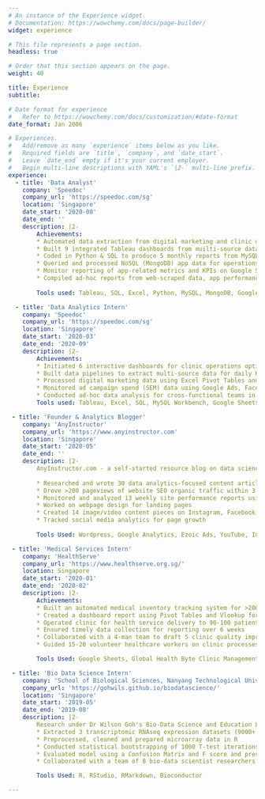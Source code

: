 ```yaml
---
# An instance of the Experience widget.
# Documentation: https://wowchemy.com/docs/page-builder/
widget: experience

# This file represents a page section.
headless: true

# Order that this section appears on the page.
weight: 40

title: Experience
subtitle:

# Date format for experience
#   Refer to https://wowchemy.com/docs/customization/#date-format
date_format: Jan 2006

# Experiences.
#   Add/remove as many `experience` items below as you like.
#   Required fields are `title`, `company`, and `date_start`.
#   Leave `date_end` empty if it's your current employer.
#   Begin multi-line descriptions with YAML's `|2-` multi-line prefix.
experience:
  - title: 'Data Analyst'
    company: 'Speedoc'
    company_url: 'https://speedoc.com/sg'
    location: 'Singapore'
    date_start: '2020-08'
    date_end: ''
    description: |2-
        Achievements:
        * Automated data extraction from digital marketing and clinic data sources to Google Sheets, saving 10+ hours/week
        * Built 9 integrated Tableau dashboards from muilti-source data - app and clinic
        * Coded in Python & SQL to produce 5 monthly reports from MySQL database, reducing 200% in process time
        * Queried and processed NoSQL (MongoDB) app data for operations optimization
        * Monitor reporting of app-related metrics and KPIs on Google Sheets
        * Compiled ad-hoc reports from web-scraped data, app performance and HCW optimization
        
        Tools used: Tableau, SQL, Excel, Python, MySQL, MongoDB, Google Sheets, Google Apps Script,

  - title: 'Data Analytics Intern'
    company: 'Speedoc'
    company_url: 'https://speedoc.com/sg'
    location: 'Singapore'
    date_start: '2020-03'
    date_end: '2020-09'
    description: |2-
        Achievements:
        * Initiated 6 interactive dashboards for clinic operations optimization and insight
        * Built data pipelines to extract multi-source data for daily KPI metric dashboards using MySQL and Tableau
        * Processed digital marketing data using Excel Pivot Tables and create digital marketing funnel reports
        * Monitored ad campaign spend (SEM) data using Google Ads, Facebook Ads and UTM code tracking
        * Conducted ad-hoc data analysis for cross-functional teams in operations, marketing and clinical
        Tools used: Tableau, Excel, SQL, MySQL Workbench, Google Sheets, Power Query, Google Analytics, Sketch, Firebase Analytics, Google Ads, Facebook Ads and App Annie

 - title: 'Founder & Analytics Blogger'
    company: 'AnyInstructor'
    company_url: 'https://www.anyinstructor.com'
    location: 'Singapore'
    date_start: '2020-05'
    date_end: ''
    description: |2-
        AnyInstructor.com - a self-started resource blog on data science & analytics
        
        * Researched and wrote 30 data analytics-focused content articles to-date using Wordpress
        * Drove >200 pageviews of website SEO organic traffic within 3 months
        * Monitored and analyzed 13 weekly site performance reports using Google Analytics
        * Worked on webpage design for landing pages
        * Created 14 image/video content pieces on Instagram, Facebook and YouTube
        * Tracked social media analytics for page growth
        
        Tools Used: Wordpress, Google Analytics, Ezoic Ads, YouTube, Instagram, Facebook

 - title: 'Medical Services Intern'
    company: 'HealthServe'
    company_url: 'https://www.healthserve.org.sg/'
    location: Singapore
    date_start: '2020-01'
    date_end: '2020-02'
    description: |2-
        Achievements: 
        * Built an automated medical inventory tracking system for >2000 PPE stock on Google Sheets
        * Created a dashboard report using Pivot Tables and Vlookup for monitoring PPE inventory
        * Operated clinic for health service delivery to 90-100 patients each week
        * Ensured timely data collection for reporting over 6 weeks
        * Collaborated with a 4-man team to draft 5 clinic quality improvements for the initial COVID-19 response
        * Guided 15-20 volunteer healthcare workers on clinic processes

        Tools Used: Google Sheets, Global Health Byte Clinic Management System

 - title: 'Bio Data Science Intern'
    company: 'School of Biological Sciences, Nanyang Technological University (NTU)'
    company_url: 'https://gohwils.github.io/biodatascience/'
    location: 'Singapore'
    date_start: '2019-05'
    date_end: '2019-08'
    description: |2-
        Research under Dr Wilson Goh's Bio-Data Science and Education Laboratory [Meta-analysis of Schizophrenia Bio-data Using Data Science Approaches]
        * Extracted 3 transcriptomic RNAseq expression datasets (9000+ rows each) using Bioconductor in R
        * Preprocessed, cleaned and prepared microarray data in R
        * Conducted statistical bootstrapping of 1000 T-test iterations for significance analysis
        * Evaluated model using a Confusion Matrix and F score and presented data analysis findings using R Markdown
        * Collaborated with a team of 8 bio-data scientist researchers

        Tools Used: R, RStudio, RMarkdown, Bioconductor

---
```


